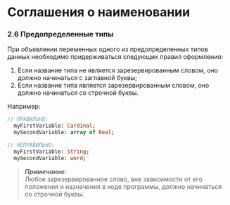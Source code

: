 # Соглашения о наименовании

### 2.6 Предопределенные типы

При объявлении переменных одного из предопределенных типов данных необходимо придерживаться следующих правил оформления:  
1. Если название типа не является зарезервированным словом, оно должно начинаться с заглавной буквы;  
2. Если название типа является зарезервированным словом, оно должно начинаться со строчной буквы.

Например:

```Pascal
// ПРАВИЛЬНО:
  myFirstVariable: Cardinal;
  mySecondVariable: array of Real;

// НЕПРАВИЛЬНО:
  myFirstVariable: String;
  mySecondVariable: word;
```

> _**Примечание**_:  
> Любое зарезервированное слово, вне зависимости от его положения и назначения в коде программы, должно начинаться со строчной буквы.




